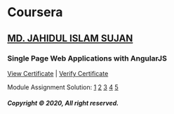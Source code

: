 # Coursera

## [MD. JAHIDUL ISLAM SUJAN](https://mrdeveloperjis.github.io)

### Single Page Web Applications with AngularJS

[View Certificate](https://mrdeveloperjis.github.io/MyCourses/Certificates/8V4JVQ2XQZEG.jpg) | [Verify Certificate](https://www.coursera.org/verify/8V4JVQ2XQZEG)

Module Assignment Solution:  [1](https://mrdeveloperjis.github.io/MyCourses/Coursera/single-page-web-applications-with-angularjs/module1-solution/) [2](https://mrdeveloperjis.github.io/MyCourses/Coursera/single-page-web-applications-with-angularjs/module2-solution/) [3](https://mrdeveloperjis.github.io/MyCourses/Coursera/single-page-web-applications-with-angularjs/module3-solution/) [4](https://mrdeveloperjis.github.io/MyCourses/Coursera/single-page-web-applications-with-angularjs/module4-solution/) [5](https://mrdeveloperjis.github.io/MyCourses/Coursera/single-page-web-applications-with-angularjs/module5-solution/)


##### Copyright &copy; 2020, All right reserved.